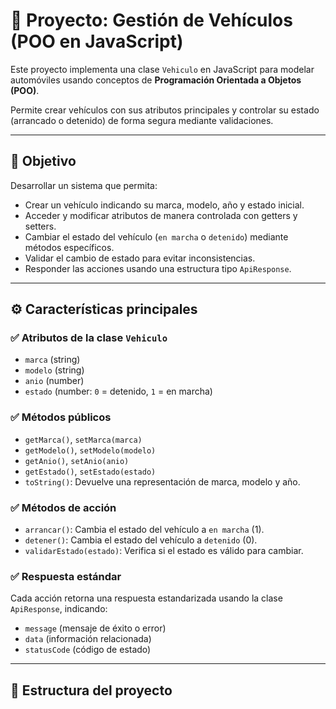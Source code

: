 # 🚗 Proyecto: Gestión de Vehículos (POO en JavaScript)

Este proyecto implementa una clase `Vehiculo` en JavaScript para modelar automóviles usando conceptos de **Programación Orientada a Objetos (POO)**.

Permite crear vehículos con sus atributos principales y controlar su estado (arrancado o detenido) de forma segura mediante validaciones.

---

## 🧠 Objetivo

Desarrollar un sistema que permita:

- Crear un vehículo indicando su marca, modelo, año y estado inicial.
- Acceder y modificar atributos de manera controlada con getters y setters.
- Cambiar el estado del vehículo (`en marcha` o `detenido`) mediante métodos específicos.
- Validar el cambio de estado para evitar inconsistencias.
- Responder las acciones usando una estructura tipo `ApiResponse`.

---

## ⚙️ Características principales

### ✅ Atributos de la clase `Vehiculo`
- `marca` (string)
- `modelo` (string)
- `anio` (number)
- `estado` (number: `0` = detenido, `1` = en marcha)

### ✅ Métodos públicos

- `getMarca()`, `setMarca(marca)`
- `getModelo()`, `setModelo(modelo)`
- `getAnio()`, `setAnio(anio)`
- `getEstado()`, `setEstado(estado)`
- `toString()`: Devuelve una representación de marca, modelo y año.

### ✅ Métodos de acción
- `arrancar()`: Cambia el estado del vehículo a `en marcha` (1).
- `detener()`: Cambia el estado del vehículo a `detenido` (0).
- `validarEstado(estado)`: Verifica si el estado es válido para cambiar.

### ✅ Respuesta estándar
Cada acción retorna una respuesta estandarizada usando la clase `ApiResponse`, indicando:
- `message` (mensaje de éxito o error)
- `data` (información relacionada)
- `statusCode` (código de estado)

---

## 📂 Estructura del proyecto

